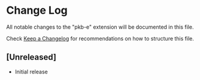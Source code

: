 # Change Log

All notable changes to the "pkb-e" extension will be documented in this file.

Check [Keep a Changelog](http://keepachangelog.com/) for recommendations on how to structure this file.

## [Unreleased]

- Initial release